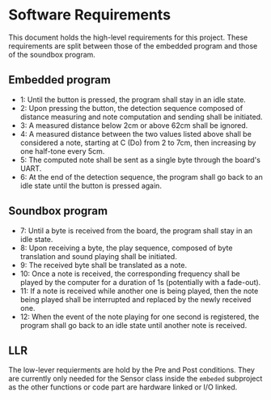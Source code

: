 # Software Requirements


This document holds the high-level requirements for this project. These
requirements are split between those of the embedded program and those of the
soundbox program.

## Embedded program


-   1: Until the button is pressed, the program shall stay in an idle state.
-   2: Upon pressing the button, the detection sequence composed of distance
    measuring and note computation and sending shall be initiated.
-   3: A measured distance below 2cm or above 62cm shall be ignored.
-   4: A measured distance between the two values listed above shall be
    considered a note, starting at C (Do) from 2 to 7cm, then increasing by one
    half-tone every 5cm.
-   5: The computed note shall be sent as a single byte through the board's
    UART.
-   6: At the end of the detection sequence, the program shall go back to an
    idle state until the button is pressed again.

## Soundbox program


-   7: Until a byte is received from the board, the program shall stay in an
    idle state.
-   8: Upon receiving a byte, the play sequence, composed of byte translation
    and sound playing shall be initiated.
-   9: The received byte shall be translated as a note.
-   10: Once a note is received, the corresponding frequency shall be played by
    the computer for a duration of 1s (potentially with a fade-out).
-   11: If a note is received while another one is being played, then the note
    being played shall be interrupted and replaced by the newly received one.
-   12: When the event of the note playing for one second is registered, the
    program shall go back to an idle state until another note is received.

## LLR

The low-lever requierments are hold by the Pre and Post conditions.
They are currently only needed for the Sensor class inside the `embeded` subproject as the other functions or code part are hardware linked or I/O linked.
